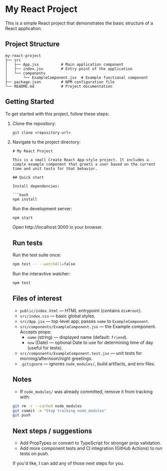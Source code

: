 # My React Project

This is a simple React project that demonstrates the basic structure of a React application.

## Project Structure

```
my-react-project
├── src
│   ├── App.jsx          # Main application component
│   ├── index.jsx        # Entry point of the application
│   └── components
│       └── ExampleComponent.jsx  # Example functional component
├── package.json         # NPM configuration file
└── README.md            # Project documentation
```

## Getting Started

To get started with this project, follow these steps:

1. Clone the repository:
   ```
   git clone <repository-url>
   ```

2. Navigate to the project directory:
   ```
   # My React Project

   This is a small Create React App-style project. It includes a simple example component that greets a user based on the current time and unit tests for that behavior.

   ## Quick start

   Install dependencies:

   ```bash
   npm install
   ```

   Run the development server:

   ```bash
   npm start
   ```

   Open http://localhost:3000 in your browser.

   ## Run tests

   Run the test suite once:

   ```bash
   npm test -- --watchAll=false
   ```

   Run the interactive watcher:

   ```bash
   npm test
   ```

   ## Files of interest

   - `public/index.html` — HTML entrypoint (contains `div#root`).
   - `src/index.css` — basic global styles.
   - `src/App.jsx` — top-level app; passes `name` to `ExampleComponent`.
   - `src/components/ExampleComponent.jsx` — the Example component. Accepts props:
     - `name` (string) — displayed name (default: `friend`).
     - `now` (Date) — optional Date to use for determining time of day (useful for tests).
   - `src/components/ExampleComponent.test.jsx` — unit tests for morning/afternoon/night greetings.
   - `.gitignore` — ignores `node_modules/`, build artifacts, and env files.

   ## Notes
   - If `node_modules/` was already committed, remove it from tracking with:

   ```bash
   git rm -r --cached node_modules
   git commit -m "Stop tracking node_modules"
   git push
   ```

   ## Next steps / suggestions
   - Add PropTypes or convert to TypeScript for stronger prop validation.
   - Add more component tests and CI integration (GitHub Actions) to run tests on push.

   If you'd like, I can add any of those next steps for you.